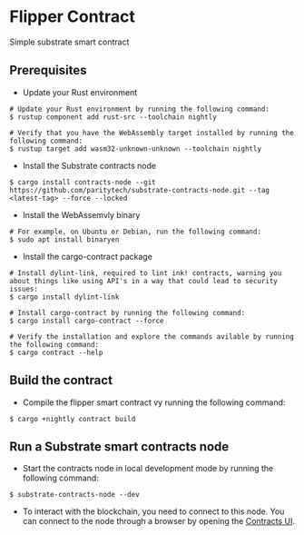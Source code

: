 # Flipper Contract
Simple substrate smart contract
## Prerequisites
* Update your Rust environment
```
# Update your Rust environment by running the following command:
$ rustup component add rust-src --toolchain nightly

# Verify that you have the WebAssembly target installed by running the following command:
$ rustup target add wasm32-unknown-unknown --toolchain nightly
```
* Install the Substrate contracts node
```
$ cargo install contracts-node --git https://github.com/paritytech/substrate-contracts-node.git --tag <latest-tag> --force --locked
```
* Install the WebAssemvly binary
```
# For example, on Ubuntu or Debian, run the following command:
$ sudo apt install binaryen
```
* Install the cargo-contract package
```
# Install dylint-link, required to lint ink! contracts, warning you about things like using API's in a way that could lead to security issues:
$ cargo install dylint-link

# Install cargo-contract by running the following command:
$ cargo install cargo-contract --force

# Verify the installation and explore the commands avilable by running the following command:
$ cargo contract --help
```
## Build the contract
* Compile the flipper smart contract vy running the following command:
```
$ cargo +nightly contract build
```
## Run a Substrate smart contracts node
* Start the contracts node in local development mode by running the following command:
```
$ substrate-contracts-node --dev
```
* To interact with the blockchain, you need to connect to this node. You can connect to the node through a browser by opening the [Contracts UI](https://paritytech.github.io/contracts-ui/).

